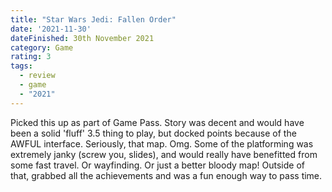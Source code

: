 ```yaml
---
title: "Star Wars Jedi: Fallen Order"
date: '2021-11-30'
dateFinished: 30th November 2021
category: Game
rating: 3
tags:
  - review
  - game
  - "2021"
---
```


Picked this up as part of Game Pass. Story was decent and would have been a solid 'fluff' 3.5 thing to play, but docked points because of the AWFUL interface. Seriously, that map. Omg. Some of the platforming was extremely janky (screw you, slides), and would really have benefitted from some fast travel. Or wayfinding. Or just a better bloody map! Outside of that, grabbed all the achievements and was a fun enough way to pass time.